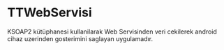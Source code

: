 TTWebServisi
====

KSOAP2 kütüphanesi kullanilarak Web Servisinden veri cekilerek android cihaz uzerinden gosterimini saglayan uygulamadır.
